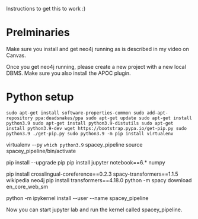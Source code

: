 Instructions to get this to work :)

# Prelminaries
Make sure you install and get neo4j running as is described in my video on Canvas.

Once you get neo4j running, please create a new project with a new local DBMS. Make sure you also install the APOC plugin.

# Python setup
``
sudo apt-get install software-properties-common
sudo add-apt-repository ppa:deadsnakes/ppa
sudo apt-get update
sudo apt-get install python3.9
sudo apt-get install python3.9-distutils
sudo apt-get install python3.9-dev
wget https://bootstrap.pypa.io/get-pip.py
sudo python3.9 ./get-pip.py
sudo python3.9 -m pip install virtualenv
``

virtualenv --py `which python3.9` spacey_pipeline
source spacey_pipeline/bin/activate

pip install --upgrade pip
pip install jupyter notebook==6.* numpy

pip install crosslingual-coreference==0.2.3 spacy-transformers==1.1.5 wikipedia neo4j
pip install transformers==4.18.0
python -m spacy download en_core_web_sm

python -m ipykernel install --user --name spacey_pipeline

Now you can start jupyter lab and run the kernel called spacey_pipeline.
